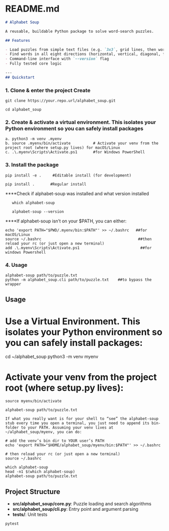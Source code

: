

# README.md
```markdown
# Alphabet Soup

A reusable, buildable Python package to solve word-search puzzles.

## Features

- Load puzzles from simple text files (e.g. `3x3`, grid lines, then word list)
- Find words in all eight directions (horizontal, vertical, diagonal, forwards & backwards)
- Command-line interface with `--version` flag
- Fully tested core logic

---
## Quickstart
```
### 1. Clone & enter the project Create 

    git clone https://your.repo.url/alphabet_soup.git

    cd alphabet_soup

### 2. Create & activate a virtual environment. This isolates your Python environment so you can safely install packages
    a. python3 -m venv .myenv
    b. source .myenv/bin/activate          # Activate your venv from the project root (where setup.py lives) for macOS/Linux
    c. .\.myenv\Scripts\Activate.ps1       #for Windows PowerShell

### 3. Install the package
    pip install -e .     #Editable install (for development)

    pip install .       #Regular install
  ****Check if alphabet-soup was installed and what version installed
  
       which alphabet-soup
       
       alphabet-soup --version

****If alphabet-soup isn’t on your $PATH, you can either:

    echo 'export PATH="$PWD/.myenv/bin:$PATH"' >> ~/.bashrc   ##for  macOS/Linux
    source ~/.bashrc                                           ##then reload your rc (or just open a new terminal)
    add .\.myenv\Scripts\Activate.ps1                           ##for windows Powershell
   

### 4. Usage
    alphabet-soup path/to/puzzle.txt
    python -m alphabet_soup.cli path/to/puzzle.txt    ##to bypass the wrapper

## Usage

# Use a Virtual Environment. This isolates your Python environment so you can safely install packages:
cd ~/alphabet_soup
python3 -m venv myenv
# Activate your venv from the project root (where setup.py lives):
    source myenv/bin/activate

```
alphabet-soup path/to/puzzle.txt

If what you really want is for your shell to “see” the alphabet-soup stub every time you open a terminal, you just need to append its bin-folder to your PATH. Assuming your venv lives at ~/alphabet_soup/myenv, you can do:

# add the venv’s bin dir to YOUR user’s PATH
echo 'export PATH="$HOME/alphabet_soup/myenv/bin:$PATH"' >> ~/.bashrc

# then reload your rc (or just open a new terminal)
source ~/.bashrc

which alphabet-soup
head -n1 $(which alphabet-soup)
alphabet-soup path/to/puzzle.txt

```

## Project Structure

- **src/alphabet_soup/core.py**: Puzzle loading and search algorithms
- **src/alphabet_soup/cli.py**: Entry point and argument parsing
- **tests/**: Unit tests

```bash
pytest
```
```
``` 
